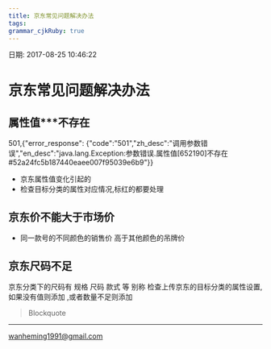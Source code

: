 ```yaml
---
title: 京东常见问题解决办法
tags:
grammar_cjkRuby: true
---
```

日期: 2017-08-25 10:46:22

# 京东常见问题解决办法

## 属性值***不存在
501,{"error_response": {"code":"501","zh_desc":"调用参数错误","en_desc":"java.lang.Exception:参数错误.属性值[652190]不存在#52a24fc5b187440eaee007f95039e6b9"}}

* 京东属性值变化引起的
* 检查目标分类的属性对应情况,标红的都要处理

## 京东价不能大于市场价

* 同一款号的不同颜色的销售价 高于其他颜色的吊牌价 

## 京东尺码不足

京东分类下的尺码有 规格 尺码 款式 等 别称
检查上传京东的目标分类的属性设置,如果没有值则添加 ,或者数量不足则添加


> Blockquote

----

wanheming1991@gmail.com